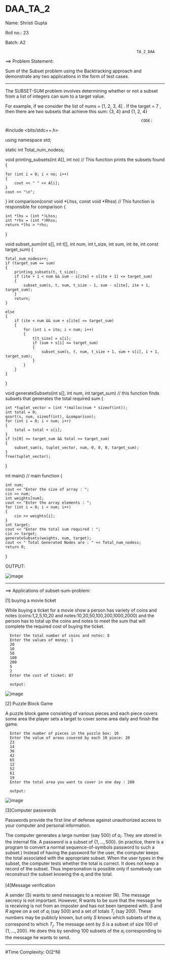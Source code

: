 # DAA_TA_2

Name: Shristi Gupta

Roll no.: 23

Batch: A2

                                                              TA_2_DAA
                                                                     
 ==> Problem Statement: 
 
 Sum of the Subset problem using the Backtracking approach and demonstrate any two applications in the form of test cases.   
 
 ----------------------------------------------------------------------------------------------------------------------------------------------------------------------
                                                                     

The SUBSET-SUM problem involves determining whether or not a subset from a list of integers can sum to a target value. 

For example, if we consider the list of nums = [1, 2, 3, 4] . If the target = 7 , then there are two subsets that achieve this sum: {3, 4} and {1, 2, 4} 



                                                                CODE:
                                                              
 
#include <bits/stdc++.h>

using namespace std;

static int Total_num_nodess;

void printing_subsets(int A[], int no) //  This function prints the subsets found
{

    for (int i = 0; i < no; i++)
    {
        cout << " " << A[i];
    }
    cout << "\n";
}
int comparison(const void *Lhss, const void *Rhss) // This function is responsible for comparison
{

    int *lhs = (int *)Lhss;
    int *rhs = (int *)Rhss;
    return *lhs > *rhs;
}

void subset_sum(int s[], int t[], int num, int t_size, int sum, int ite, int const target_sum)
{

    Total_num_nodess++;
    if (target_sum == sum)
    {
        printing_subsets(t, t_size);
        if (ite + 1 < num && sum - s[ite] + s[ite + 1] <= target_sum)
        {
            subset_sum(s, t, num, t_size - 1, sum - s[ite], ite + 1, target_sum);
        }
        return;
    }

    else
    {
        if (ite < num && sum + s[ite] <= target_sum)
        {
            for (int i = ite; i < num; i++)
            {
                t[t_size] = s[i];
                if (sum + s[i] <= target_sum)
                {
                    subset_sum(s, t, num, t_size + 1, sum + s[i], i + 1, target_sum);
                }
            }
        }
    }
}

void generateSubsets(int s[], int num, int target_sum) // this function finds subsets that generates the total required sum
{

    int *tuplet_vector = (int *)malloc(num * sizeof(int));
    int total = 0;
    qsort(s, num, sizeof(int), &comparison);
    for (int i = 0; i < num; i++)
    {
        total = total + s[i];
    }
    if (s[0] <= target_sum && total >= target_sum)
    {
        subset_sum(s, tuplet_vector, num, 0, 0, 0, target_sum);
    }
    free(tuplet_vector);
}

int main() // main function
{

    int num;
    cout << "Enter the size of array : ";
    cin >> num;
    int weights[num];
    cout << "Enter the array elements : ";
    for (int i = 0; i < num; i++)
    {
        cin >> weights[i];
    }
    int target;
    cout << "Enter the total sum required : ";
    cin >> target;
    generateSubsets(weights, num, target);
    cout << " Total Generated Nodes are : " << Total_num_nodess;
    return 0;
}


OUTPUT:


![image](https://user-images.githubusercontent.com/91418248/202909179-f2c9d4ca-3c80-4f9d-9a0f-b9657eafa400.png)

-----------------------------------------------------------------------------------------------------------------------------------------------------------------------

==> Applications of subset-sum-problem:

  [1] buying a movie ticket

  While buying a ticket for a movie show a person has variety of coins and notes (coins:1,2,5,10,20 and notes:10,20,50,100,200,1000,2000) and the person has to total     up  the coins and notes to meet the sum that will complete the required cost of buying the ticket.


      Enter the total number of coins and notes: 8 
      Enter the values of money: 1
      20
      10
      50
      100
      200
      5
      2
      Enter the cost of ticket: 87
      
      output:
      
![image](https://user-images.githubusercontent.com/91418248/202906062-067bcb89-1aaf-4b9a-8166-7f77227156a6.png)



  [2] Puzzle Block Game

  A puzzle block game consisting of various pieces and each piece covers some area the player sets a target to cover some area daily and finish the game.  

  
      Enter the number of pieces in the puzzle box: 10
      Enter the value of areas covered by each 10 piece: 20
      23
      14
      36
      42
      65
      12
      52
      61
      19
      Enter the total area you want to cover in one day : 200
      
      output:
      
 ![image](https://user-images.githubusercontent.com/91418248/202908493-dc776cb7-f071-4956-bbab-c97a1328ae8e.png)

[3]Computer passwords

Passwords provide the first line of defense against unauthorized access to your computer and personal information.

The computer generates a large number (say 500) of $a_i$. They are stored in the internal file. A password is a subset of $\{1,\dots,500\}$. (in practice, there is a program to convert a normal sequence-of-symbols password to such a subset.) Instead of having the password for the user, the computer keeps the total associated with the appropriate subset. When the user types in the subset, the computer tests whether the total is correct. It does not keep a record of the subset. Thus impersonation is possible only if somebody can reconstruct the subset knowing the $a_i$ and the total.

  [4]Message verification

A sender (S) wants to send messages to a receiver (R). The message secrecy is not important. However, R wants to be sure that the message he is receiving is not from an imposter and has not been tampered with. $S$ and $R$ agree on a set of $a_i$ (say 500) and a set of totals $T_j$ (say 200). These numbers may be publicly known, but only $S$ knows which subsets of the $a_i$ correspond to which $T_j$. The message sent by $S$ is a subset of size 100 of $\{1,\dots,200\}$. He does this by sending 100 subsets of the $a_i$ corresponding to the message he wants to send.


-----------------------------------------------------------------------------------------------------------------------------------------------------------------------

                                                         

#Time Complexity: O(2^N)
                                                          
